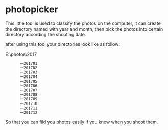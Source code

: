 # photopicker

This little tool is used to classify the photos on the computer, it can create the directory named with year and month, then pick the photos into certain directory according the shooting date.

after using this tool 
your directories look like as follow:

E:\photos\2017

          ├─201701 	
          ├─201702 
          ├─201703 
          ├─201704 
          ├─201705
          ├─201706 
          ├─201707
          ├─201708 
          ├─201709
          ├─201710
          ├─201711
          └─201712

          
So that you can fild you photos easily if you know when you shoot them.

